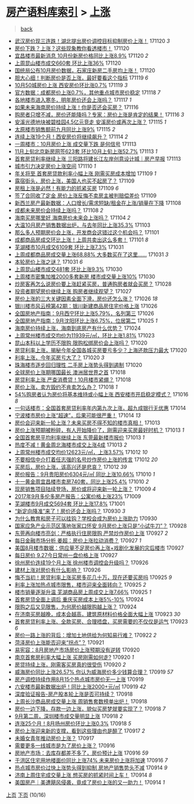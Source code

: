 [房产语料库索引](../../README.md)  > [上涨](上涨.md)
====
> [back](../README.md)

- [武汉房价现三连跌！湖北提出房价调控目标抑制房价上涨！](http://jkwz.applinzi.com/ittc/7038140335597814800.html#%E6%AD%A6%E6%B1%89%E6%88%BF%E4%BB%B7%E7%8E%B0%E4%B8%89%E8%BF%9E%E8%B7%8C%EF%BC%81%E6%B9%96%E5%8C%97%E6%8F%90%E5%87%BA%E6%88%BF%E4%BB%B7%E8%B0%83%E6%8E%A7%E7%9B%AE%E6%A0%87%E6%8A%91%E5%88%B6%E6%88%BF%E4%BB%B7%E4%B8%8A%E6%B6%A8%EF%BC%81) 171120 *3* 
- [房价下跌？上涨？这些现象教你看透楼市！](http://jkwz.applinzi.com/ittc/7038058129512727568.html#%E6%88%BF%E4%BB%B7%E4%B8%8B%E8%B7%8C%EF%BC%9F%E4%B8%8A%E6%B6%A8%EF%BC%9F%E8%BF%99%E4%BA%9B%E7%8E%B0%E8%B1%A1%E6%95%99%E4%BD%A0%E7%9C%8B%E9%80%8F%E6%A5%BC%E5%B8%82%EF%BC%81) 171120  
- [宜昌楼市最新消息 10月份新房价格同比上涨8.9%](http://jkwz.applinzi.com/ittc/7037977145404556305.html#%E5%AE%9C%E6%98%8C%E6%A5%BC%E5%B8%82%E6%9C%80%E6%96%B0%E6%B6%88%E6%81%AF+10%E6%9C%88%E4%BB%BD%E6%96%B0%E6%88%BF%E4%BB%B7%E6%A0%BC%E5%90%8C%E6%AF%94%E4%B8%8A%E6%B6%A88.9%25) 171120 *2* 
- [上周昆山楼市成交660套 环比上涨36%](http://jkwz.applinzi.com/ittc/7037972985036669969.html#%E4%B8%8A%E5%91%A8%E6%98%86%E5%B1%B1%E6%A5%BC%E5%B8%82%E6%88%90%E4%BA%A4660%E5%A5%97+%E7%8E%AF%E6%AF%94%E4%B8%8A%E6%B6%A836%25) 171120  
- [国统局公布10月房价数据，石家庄新房二手房均上涨！](http://jkwz.applinzi.com/ittc/7037971159264527376.html#%E5%9B%BD%E7%BB%9F%E5%B1%80%E5%85%AC%E5%B8%8310%E6%9C%88%E6%88%BF%E4%BB%B7%E6%95%B0%E6%8D%AE%EF%BC%8C%E7%9F%B3%E5%AE%B6%E5%BA%84%E6%96%B0%E6%88%BF%E4%BA%8C%E6%89%8B%E6%88%BF%E5%9D%87%E4%B8%8A%E6%B6%A8%EF%BC%81) 171120  
- [胆大心细！判断房价是否上涨，最好要看这个指标](http://jkwz.applinzi.com/ittc/7037642059341628432.html#%E8%83%86%E5%A4%A7%E5%BF%83%E7%BB%86%EF%BC%81%E5%88%A4%E6%96%AD%E6%88%BF%E4%BB%B7%E6%98%AF%E5%90%A6%E4%B8%8A%E6%B6%A8%EF%BC%8C%E6%9C%80%E5%A5%BD%E8%A6%81%E7%9C%8B%E8%BF%99%E4%B8%AA%E6%8C%87%E6%A0%87) 171119 *6* 
- [10月50城房价上涨 西安房价环比涨0.7%](http://jkwz.applinzi.com/ittc/7037480920561484817.html#10%E6%9C%8850%E5%9F%8E%E6%88%BF%E4%BB%B7%E4%B8%8A%E6%B6%A8+%E8%A5%BF%E5%AE%89%E6%88%BF%E4%BB%B7%E7%8E%AF%E6%AF%94%E6%B6%A80.7%25) 171119 *3* 
- [官方数据：成都房价上涨0.7%，其他重点城市房价稳定](http://jkwz.applinzi.com/ittc/7037406606315226128.html#%E5%AE%98%E6%96%B9%E6%95%B0%E6%8D%AE%EF%BC%9A%E6%88%90%E9%83%BD%E6%88%BF%E4%BB%B7%E4%B8%8A%E6%B6%A80.7%25%EF%BC%8C%E5%85%B6%E4%BB%96%E9%87%8D%E7%82%B9%E5%9F%8E%E5%B8%82%E6%88%BF%E4%BB%B7%E7%A8%B3%E5%AE%9A) 171118 *7* 
- [各地楼市进入寒冬，明年房价还会上涨吗？](http://jkwz.applinzi.com/ittc/7036690685195977744.html#%E5%90%84%E5%9C%B0%E6%A5%BC%E5%B8%82%E8%BF%9B%E5%85%A5%E5%AF%92%E5%86%AC%EF%BC%8C%E6%98%8E%E5%B9%B4%E6%88%BF%E4%BB%B7%E8%BF%98%E4%BC%9A%E4%B8%8A%E6%B6%A8%E5%90%97%EF%BC%9F) 171117 *1* 
- [如果未来海南房价持续上涨！你是否还会买房？](http://jkwz.applinzi.com/ittc/7036562044445262865.html#%E5%A6%82%E6%9E%9C%E6%9C%AA%E6%9D%A5%E6%B5%B7%E5%8D%97%E6%88%BF%E4%BB%B7%E6%8C%81%E7%BB%AD%E4%B8%8A%E6%B6%A8%EF%BC%81%E4%BD%A0%E6%98%AF%E5%90%A6%E8%BF%98%E4%BC%9A%E4%B9%B0%E6%88%BF%EF%BC%9F) 171116  
- [购房者只增不减，房价还能降吗？专家：房价上涨是肯定的结果！](http://jkwz.applinzi.com/ittc/7036507805966664720.html#%E8%B4%AD%E6%88%BF%E8%80%85%E5%8F%AA%E5%A2%9E%E4%B8%8D%E5%87%8F%EF%BC%8C%E6%88%BF%E4%BB%B7%E8%BF%98%E8%83%BD%E9%99%8D%E5%90%97%EF%BC%9F%E4%B8%93%E5%AE%B6%EF%BC%9A%E6%88%BF%E4%BB%B7%E4%B8%8A%E6%B6%A8%E6%98%AF%E8%82%AF%E5%AE%9A%E7%9A%84%E7%BB%93%E6%9E%9C%EF%BC%81) 171116 *3* 
- [安溪光德地块被碧桂园4.5亿元竞走 安溪房价或再次上涨？](http://jkwz.applinzi.com/ittc/7036303754951918609.html#%E5%AE%89%E6%BA%AA%E5%85%89%E5%BE%B7%E5%9C%B0%E5%9D%97%E8%A2%AB%E7%A2%A7%E6%A1%82%E5%9B%AD4.5%E4%BA%BF%E5%85%83%E7%AB%9E%E8%B5%B0+%E5%AE%89%E6%BA%AA%E6%88%BF%E4%BB%B7%E6%88%96%E5%86%8D%E6%AC%A1%E4%B8%8A%E6%B6%A8%EF%BC%9F) 171115 *1* 
- [太原楼市销售额前九月同比上涨9%](http://jkwz.applinzi.com/ittc/7036072729525093393.html#%E5%A4%AA%E5%8E%9F%E6%A5%BC%E5%B8%82%E9%94%80%E5%94%AE%E9%A2%9D%E5%89%8D%E4%B9%9D%E6%9C%88%E5%90%8C%E6%AF%94%E4%B8%8A%E6%B6%A89%25) 171115 *2* 
- [连续上涨19个月！西安房价将继续飙升？](http://jkwz.applinzi.com/ittc/7035726677433386001.html#%E8%BF%9E%E7%BB%AD%E4%B8%8A%E6%B6%A819%E4%B8%AA%E6%9C%88%EF%BC%81%E8%A5%BF%E5%AE%89%E6%88%BF%E4%BB%B7%E5%B0%86%E7%BB%A7%E7%BB%AD%E9%A3%99%E5%8D%87%EF%BC%9F) 171114 *2* 
- [一周楼市：10月房价上涨 成交量下跌 是何信号](http://jkwz.applinzi.com/ittc/7035472168920548368.html#%E4%B8%80%E5%91%A8%E6%A5%BC%E5%B8%82%EF%BC%9A10%E6%9C%88%E6%88%BF%E4%BB%B7%E4%B8%8A%E6%B6%A8+%E6%88%90%E4%BA%A4%E9%87%8F%E4%B8%8B%E8%B7%8C+%E6%98%AF%E4%BD%95%E4%BF%A1%E5%8F%B7) 171113  
- [11月上旬北京新房网签623套 环比10月上旬上涨52.7%](http://jkwz.applinzi.com/ittc/7035446898322850833.html#11%E6%9C%88%E4%B8%8A%E6%97%AC%E5%8C%97%E4%BA%AC%E6%96%B0%E6%88%BF%E7%BD%91%E7%AD%BE623%E5%A5%97+%E7%8E%AF%E6%AF%9410%E6%9C%88%E4%B8%8A%E6%97%AC%E4%B8%8A%E6%B6%A852.7%25) 171113 *1* 
- [首套房贷利率继续上涨 三阳路将建长江左岸创意设计城｜房产早报](http://jkwz.applinzi.com/ittc/7035343959394616337.html#%E9%A6%96%E5%A5%97%E6%88%BF%E8%B4%B7%E5%88%A9%E7%8E%87%E7%BB%A7%E7%BB%AD%E4%B8%8A%E6%B6%A8+%E4%B8%89%E9%98%B3%E8%B7%AF%E5%B0%86%E5%BB%BA%E9%95%BF%E6%B1%9F%E5%B7%A6%E5%B2%B8%E5%88%9B%E6%84%8F%E8%AE%BE%E8%AE%A1%E5%9F%8E%EF%BD%9C%E6%88%BF%E4%BA%A7%E6%97%A9%E6%8A%A5) 171113  
- [城市引力决定房价上涨空间](http://jkwz.applinzi.com/ittc/7034096695749641232.html#%E5%9F%8E%E5%B8%82%E5%BC%95%E5%8A%9B%E5%86%B3%E5%AE%9A%E6%88%BF%E4%BB%B7%E4%B8%8A%E6%B6%A8%E7%A9%BA%E9%97%B4) 171110 *1* 
- [年关将至 首套房贷款利率小幅上涨 刚需买房成本增加](http://jkwz.applinzi.com/ittc/7033889245532521489.html#%E5%B9%B4%E5%85%B3%E5%B0%86%E8%87%B3+%E9%A6%96%E5%A5%97%E6%88%BF%E8%B4%B7%E6%AC%BE%E5%88%A9%E7%8E%87%E5%B0%8F%E5%B9%85%E4%B8%8A%E6%B6%A8+%E5%88%9A%E9%9C%80%E4%B9%B0%E6%88%BF%E6%88%90%E6%9C%AC%E5%A2%9E%E5%8A%A0) 171109 *1* 
- [露宿街头，房价上涨，美国人也买不起房了？](http://jkwz.applinzi.com/ittc/7033889962905306129.html#%E9%9C%B2%E5%AE%BF%E8%A1%97%E5%A4%B4%EF%BC%8C%E6%88%BF%E4%BB%B7%E4%B8%8A%E6%B6%A8%EF%BC%8C%E7%BE%8E%E5%9B%BD%E4%BA%BA%E4%B9%9F%E4%B9%B0%E4%B8%8D%E8%B5%B7%E6%88%BF%E4%BA%86%EF%BC%9F) 171109  
- [房租上涨是必然！有能力的抓紧买房](http://jkwz.applinzi.com/ittc/7033858045392716817.html#%E6%88%BF%E7%A7%9F%E4%B8%8A%E6%B6%A8%E6%98%AF%E5%BF%85%E7%84%B6%EF%BC%81%E6%9C%89%E8%83%BD%E5%8A%9B%E7%9A%84%E6%8A%93%E7%B4%A7%E4%B9%B0%E6%88%BF) 171109 *6* 
- [签了合同收了定金 房价上涨反悔不卖房主被判赔偿差价](http://jkwz.applinzi.com/ittc/7033821919101584401.html#%E7%AD%BE%E4%BA%86%E5%90%88%E5%90%8C%E6%94%B6%E4%BA%86%E5%AE%9A%E9%87%91+%E6%88%BF%E4%BB%B7%E4%B8%8A%E6%B6%A8%E5%8F%8D%E6%82%94%E4%B8%8D%E5%8D%96%E6%88%BF%E4%B8%BB%E8%A2%AB%E5%88%A4%E8%B5%94%E5%81%BF%E5%B7%AE%E4%BB%B7) 171109  
- [新西兰房产最新数据：人口增长/需求短缺/租金在上涨/销量在下降](http://jkwz.applinzi.com/ittc/7033506424863327248.html#%E6%96%B0%E8%A5%BF%E5%85%B0%E6%88%BF%E4%BA%A7%E6%9C%80%E6%96%B0%E6%95%B0%E6%8D%AE%EF%BC%9A%E4%BA%BA%E5%8F%A3%E5%A2%9E%E9%95%BF%2F%E9%9C%80%E6%B1%82%E7%9F%AD%E7%BC%BA%2F%E7%A7%9F%E9%87%91%E5%9C%A8%E4%B8%8A%E6%B6%A8%2F%E9%94%80%E9%87%8F%E5%9C%A8%E4%B8%8B%E9%99%8D) 171108  
- [成都未来房价会持续上涨吗？](http://jkwz.applinzi.com/ittc/7033364153123734544.html#%E6%88%90%E9%83%BD%E6%9C%AA%E6%9D%A5%E6%88%BF%E4%BB%B7%E4%BC%9A%E6%8C%81%E7%BB%AD%E4%B8%8A%E6%B6%A8%E5%90%97%EF%BC%9F) 171108 *2* 
- [海南买房哪里好 海南房价未来会上涨吗？](http://jkwz.applinzi.com/ittc/7032143845444289553.html#%E6%B5%B7%E5%8D%97%E4%B9%B0%E6%88%BF%E5%93%AA%E9%87%8C%E5%A5%BD+%E6%B5%B7%E5%8D%97%E6%88%BF%E4%BB%B7%E6%9C%AA%E6%9D%A5%E4%BC%9A%E4%B8%8A%E6%B6%A8%E5%90%97%EF%BC%9F) 171104 *2* 
- [大温10月房产销售数据出炉，与去年同比上涨35.3%](http://jkwz.applinzi.com/ittc/7031628160205063185.html#%E5%A4%A7%E6%B8%A910%E6%9C%88%E6%88%BF%E4%BA%A7%E9%94%80%E5%94%AE%E6%95%B0%E6%8D%AE%E5%87%BA%E7%82%89%EF%BC%8C%E4%B8%8E%E5%8E%BB%E5%B9%B4%E5%90%8C%E6%AF%94%E4%B8%8A%E6%B6%A835.3%25) 171103  
- [那么多人预期房价会上涨，开发商会这错过这个机会吗？](http://jkwz.applinzi.com/ittc/7031022937254134800.html#%E9%82%A3%E4%B9%88%E5%A4%9A%E4%BA%BA%E9%A2%84%E6%9C%9F%E6%88%BF%E4%BB%B7%E4%BC%9A%E4%B8%8A%E6%B6%A8%EF%BC%8C%E5%BC%80%E5%8F%91%E5%95%86%E4%BC%9A%E8%BF%99%E9%94%99%E8%BF%87%E8%BF%99%E4%B8%AA%E6%9C%BA%E4%BC%9A%E5%90%97%EF%BC%9F) 171101  
- [成都商品房成交环比上涨！上周共卖出这么多套！](http://jkwz.applinzi.com/ittc/7030955246489175056.html#%E6%88%90%E9%83%BD%E5%95%86%E5%93%81%E6%88%BF%E6%88%90%E4%BA%A4%E7%8E%AF%E6%AF%94%E4%B8%8A%E6%B6%A8%EF%BC%81%E4%B8%8A%E5%91%A8%E5%85%B1%E5%8D%96%E5%87%BA%E8%BF%99%E4%B9%88%E5%A4%9A%E5%A5%97%EF%BC%81) 171101 *8* 
- [芜湖楼市10月成交6109套 环比上涨7.3%](http://jkwz.applinzi.com/ittc/7030674629528650768.html#%E8%8A%9C%E6%B9%96%E6%A5%BC%E5%B8%8210%E6%9C%88%E6%88%90%E4%BA%A46109%E5%A5%97+%E7%8E%AF%E6%AF%94%E4%B8%8A%E6%B6%A87.3%25) 171031  
- [上周成都商品房成交量上涨68.88% 大多数买在了这里……](http://jkwz.applinzi.com/ittc/7030631860823131152.html#%E4%B8%8A%E5%91%A8%E6%88%90%E9%83%BD%E5%95%86%E5%93%81%E6%88%BF%E6%88%90%E4%BA%A4%E9%87%8F%E4%B8%8A%E6%B6%A868.88%25+%E5%A4%A7%E5%A4%9A%E6%95%B0%E4%B9%B0%E5%9C%A8%E4%BA%86%E8%BF%99%E9%87%8C%E2%80%A6%E2%80%A6) 171031 *3* 
- [本轮房价上涨之谜？](http://jkwz.applinzi.com/ittc/7030548731060028432.html#%E6%9C%AC%E8%BD%AE%E6%88%BF%E4%BB%B7%E4%B8%8A%E6%B6%A8%E4%B9%8B%E8%B0%9C%EF%BC%9F) 171031 *6* 
- [上周昆山楼市成交481套 环比上涨9.3%](http://jkwz.applinzi.com/ittc/7030240235496145937.html#%E4%B8%8A%E5%91%A8%E6%98%86%E5%B1%B1%E6%A5%BC%E5%B8%82%E6%88%90%E4%BA%A4481%E5%A5%97+%E7%8E%AF%E6%AF%94%E4%B8%8A%E6%B6%A89.3%25) 171030  
- [上周楼市密集加推2000多套新房 楼市成交量上涨10%](http://jkwz.applinzi.com/ittc/7030210673622123536.html#%E4%B8%8A%E5%91%A8%E6%A5%BC%E5%B8%82%E5%AF%86%E9%9B%86%E5%8A%A0%E6%8E%A82000%E5%A4%9A%E5%A5%97%E6%96%B0%E6%88%BF+%E6%A5%BC%E5%B8%82%E6%88%90%E4%BA%A4%E9%87%8F%E4%B8%8A%E6%B6%A810%25) 171030  
- [炒房客再怎么说房价要上涨赶紧买房，普通购房者就会买房？](http://jkwz.applinzi.com/ittc/7029458470816973840.html#%E7%82%92%E6%88%BF%E5%AE%A2%E5%86%8D%E6%80%8E%E4%B9%88%E8%AF%B4%E6%88%BF%E4%BB%B7%E8%A6%81%E4%B8%8A%E6%B6%A8%E8%B5%B6%E7%B4%A7%E4%B9%B0%E6%88%BF%EF%BC%8C%E6%99%AE%E9%80%9A%E8%B4%AD%E6%88%BF%E8%80%85%E5%B0%B1%E4%BC%9A%E4%B9%B0%E6%88%BF%EF%BC%9F) 171028  
- [投资者期望房价继续上涨 购房者继续观望？](http://jkwz.applinzi.com/ittc/7029048962533819408.html#%E6%8A%95%E8%B5%84%E8%80%85%E6%9C%9F%E6%9C%9B%E6%88%BF%E4%BB%B7%E7%BB%A7%E7%BB%AD%E4%B8%8A%E6%B6%A8+%E8%B4%AD%E6%88%BF%E8%80%85%E7%BB%A7%E7%BB%AD%E8%A7%82%E6%9C%9B%EF%BC%9F) 171027  
- [房价上涨的三大关键因素全面下滑，房价还怎么涨？](http://jkwz.applinzi.com/ittc/7028851385603458065.html#%E6%88%BF%E4%BB%B7%E4%B8%8A%E6%B6%A8%E7%9A%84%E4%B8%89%E5%A4%A7%E5%85%B3%E9%94%AE%E5%9B%A0%E7%B4%A0%E5%85%A8%E9%9D%A2%E4%B8%8B%E6%BB%91%EF%BC%8C%E6%88%BF%E4%BB%B7%E8%BF%98%E6%80%8E%E4%B9%88%E6%B6%A8%EF%BC%9F) 171026 *18* 
- [银川楼市风云榜第42期：银川新建商品房住宅价格上涨](http://jkwz.applinzi.com/ittc/7028784482847556624.html#%E9%93%B6%E5%B7%9D%E6%A5%BC%E5%B8%82%E9%A3%8E%E4%BA%91%E6%A6%9C%E7%AC%AC42%E6%9C%9F%EF%BC%9A%E9%93%B6%E5%B7%9D%E6%96%B0%E5%BB%BA%E5%95%86%E5%93%81%E6%88%BF%E4%BD%8F%E5%AE%85%E4%BB%B7%E6%A0%BC%E4%B8%8A%E6%B6%A8) 171026  
- [全国房地产指南：9月西宁环比上涨5.79%，名列第三](http://jkwz.applinzi.com/ittc/7028754086885852176.html#%E5%85%A8%E5%9B%BD%E6%88%BF%E5%9C%B0%E4%BA%A7%E6%8C%87%E5%8D%97%EF%BC%9A9%E6%9C%88%E8%A5%BF%E5%AE%81%E7%8E%AF%E6%AF%94%E4%B8%8A%E6%B6%A85.79%25%EF%BC%8C%E5%90%8D%E5%88%97%E7%AC%AC%E4%B8%89) 171026  
- [全国房地产指南：9月沈阳环比上涨6.75%，位居第二](http://jkwz.applinzi.com/ittc/7028402342809043984.html#%E5%85%A8%E5%9B%BD%E6%88%BF%E5%9C%B0%E4%BA%A7%E6%8C%87%E5%8D%97%EF%BC%9A9%E6%9C%88%E6%B2%88%E9%98%B3%E7%8E%AF%E6%AF%94%E4%B8%8A%E6%B6%A86.75%25%EF%BC%8C%E4%BD%8D%E5%B1%85%E7%AC%AC%E4%BA%8C) 171025 *1* 
- [海南房价持续上涨，海南到底房产有什么优势？](http://jkwz.applinzi.com/ittc/7028046020305486864.html#%E6%B5%B7%E5%8D%97%E6%88%BF%E4%BB%B7%E6%8C%81%E7%BB%AD%E4%B8%8A%E6%B6%A8%EF%BC%8C%E6%B5%B7%E5%8D%97%E5%88%B0%E5%BA%95%E6%88%BF%E4%BA%A7%E6%9C%89%E4%BB%80%E4%B9%88%E4%BC%98%E5%8A%BF%EF%BC%9F) 171024  
- [上周常州楼市成交均价为11939元/㎡，环比上涨1.81%](http://jkwz.applinzi.com/ittc/7027685153097384976.html#%E4%B8%8A%E5%91%A8%E5%B8%B8%E5%B7%9E%E6%A5%BC%E5%B8%82%E6%88%90%E4%BA%A4%E5%9D%87%E4%BB%B7%E4%B8%BA11939%E5%85%83%2F%E3%8E%A1%EF%BC%8C%E7%8E%AF%E6%AF%94%E4%B8%8A%E6%B6%A81.81%25) 171023  
- [昆山本科以上学历不限购 限购松绑房价会上涨吗？](http://jkwz.applinzi.com/ittc/7026516456580318225.html#%E6%98%86%E5%B1%B1%E6%9C%AC%E7%A7%91%E4%BB%A5%E4%B8%8A%E5%AD%A6%E5%8E%86%E4%B8%8D%E9%99%90%E8%B4%AD+%E9%99%90%E8%B4%AD%E6%9D%BE%E7%BB%91%E6%88%BF%E4%BB%B7%E4%BC%9A%E4%B8%8A%E6%B6%A8%E5%90%97%EF%BC%9F) 171020  
- [房贷利率上涨，揭秘今年全国各城买房要亏多少？上海还款压力最大](http://jkwz.applinzi.com/ittc/7026486465058571280.html#%E6%88%BF%E8%B4%B7%E5%88%A9%E7%8E%87%E4%B8%8A%E6%B6%A8%EF%BC%8C%E6%8F%AD%E7%A7%98%E4%BB%8A%E5%B9%B4%E5%85%A8%E5%9B%BD%E5%90%84%E5%9F%8E%E4%B9%B0%E6%88%BF%E8%A6%81%E4%BA%8F%E5%A4%9A%E5%B0%91%EF%BC%9F%E4%B8%8A%E6%B5%B7%E8%BF%98%E6%AC%BE%E5%8E%8B%E5%8A%9B%E6%9C%80%E5%A4%A7) 171020  
- [利率上涨，今年买房亏大了？](http://jkwz.applinzi.com/ittc/7026486465041794065.html#%E5%88%A9%E7%8E%87%E4%B8%8A%E6%B6%A8%EF%BC%8C%E4%BB%8A%E5%B9%B4%E4%B9%B0%E6%88%BF%E4%BA%8F%E5%A4%A7%E4%BA%86%EF%BC%9F) 171020 *3* 
- [珠海楼市逐步回归理性 二手房上涨势头得到遏制](http://jkwz.applinzi.com/ittc/7026429894425314321.html#%E7%8F%A0%E6%B5%B7%E6%A5%BC%E5%B8%82%E9%80%90%E6%AD%A5%E5%9B%9E%E5%BD%92%E7%90%86%E6%80%A7+%E4%BA%8C%E6%89%8B%E6%88%BF%E4%B8%8A%E6%B6%A8%E5%8A%BF%E5%A4%B4%E5%BE%97%E5%88%B0%E9%81%8F%E5%88%B6) 171020  
- [全球房价上涨期哪国最长 澳洲居世界之首](http://jkwz.applinzi.com/ittc/7025785645761561617.html#%E5%85%A8%E7%90%83%E6%88%BF%E4%BB%B7%E4%B8%8A%E6%B6%A8%E6%9C%9F%E5%93%AA%E5%9B%BD%E6%9C%80%E9%95%BF+%E6%BE%B3%E6%B4%B2%E5%B1%85%E4%B8%96%E7%95%8C%E4%B9%8B%E9%A6%96) 171018  
- [房贷利率上涨 严查消费贷！10月楼市紧绷？](http://jkwz.applinzi.com/ittc/7025767428016047121.html#%E6%88%BF%E8%B4%B7%E5%88%A9%E7%8E%87%E4%B8%8A%E6%B6%A8+%E4%B8%A5%E6%9F%A5%E6%B6%88%E8%B4%B9%E8%B4%B7%EF%BC%8110%E6%9C%88%E6%A5%BC%E5%B8%82%E7%B4%A7%E7%BB%B7%EF%BC%9F) 171018  
- [房价上涨，卖方毁约不肯卖怎么办？](http://jkwz.applinzi.com/ittc/7025701454155891729.html#%E6%88%BF%E4%BB%B7%E4%B8%8A%E6%B6%A8%EF%BC%8C%E5%8D%96%E6%96%B9%E6%AF%81%E7%BA%A6%E4%B8%8D%E8%82%AF%E5%8D%96%E6%80%8E%E4%B9%88%E5%8A%9E%EF%BC%9F) 171018 *1* 
- [54%购房者认为房价将基本维持或小幅上涨 西安楼市开启稳定模式？](http://jkwz.applinzi.com/ittc/7024954268732359697.html#54%25%E8%B4%AD%E6%88%BF%E8%80%85%E8%AE%A4%E4%B8%BA%E6%88%BF%E4%BB%B7%E5%B0%86%E5%9F%BA%E6%9C%AC%E7%BB%B4%E6%8C%81%E6%88%96%E5%B0%8F%E5%B9%85%E4%B8%8A%E6%B6%A8+%E8%A5%BF%E5%AE%89%E6%A5%BC%E5%B8%82%E5%BC%80%E5%90%AF%E7%A8%B3%E5%AE%9A%E6%A8%A1%E5%BC%8F%EF%BC%9F) 171016 *8* 
- [一句话楼市：全国首套房贷利率年内第九次上涨，超九成银行无优惠](http://jkwz.applinzi.com/ittc/7024394333275554832.html#%E4%B8%80%E5%8F%A5%E8%AF%9D%E6%A5%BC%E5%B8%82%EF%BC%9A%E5%85%A8%E5%9B%BD%E9%A6%96%E5%A5%97%E6%88%BF%E8%B4%B7%E5%88%A9%E7%8E%87%E5%B9%B4%E5%86%85%E7%AC%AC%E4%B9%9D%E6%AC%A1%E4%B8%8A%E6%B6%A8%EF%BC%8C%E8%B6%85%E4%B9%9D%E6%88%90%E9%93%B6%E8%A1%8C%E6%97%A0%E4%BC%98%E6%83%A0) 171014  
- [宁波楼市房价上涨“超速”，后果可能很严重！](http://jkwz.applinzi.com/ittc/7024258185714730000.html#%E5%AE%81%E6%B3%A2%E6%A5%BC%E5%B8%82%E6%88%BF%E4%BB%B7%E4%B8%8A%E6%B6%A8%E2%80%9C%E8%B6%85%E9%80%9F%E2%80%9D%EF%BC%8C%E5%90%8E%E6%9E%9C%E5%8F%AF%E8%83%BD%E5%BE%88%E4%B8%A5%E9%87%8D%EF%BC%81) 171014 *13* 
- [房价会迎来新一轮上涨？未来买房不得不知的楼市真相！](http://jkwz.applinzi.com/ittc/7023984898698904592.html#%E6%88%BF%E4%BB%B7%E4%BC%9A%E8%BF%8E%E6%9D%A5%E6%96%B0%E4%B8%80%E8%BD%AE%E4%B8%8A%E6%B6%A8%EF%BC%9F%E6%9C%AA%E6%9D%A5%E4%B9%B0%E6%88%BF%E4%B8%8D%E5%BE%97%E4%B8%8D%E7%9F%A5%E7%9A%84%E6%A5%BC%E5%B8%82%E7%9C%9F%E7%9B%B8%EF%BC%81) 171013  
- [房价上涨预期被粉碎，有人开始降价了，刚需迎来买房最好时机？](http://jkwz.applinzi.com/ittc/7023920048471802896.html#%E6%88%BF%E4%BB%B7%E4%B8%8A%E6%B6%A8%E9%A2%84%E6%9C%9F%E8%A2%AB%E7%B2%89%E7%A2%8E%EF%BC%8C%E6%9C%89%E4%BA%BA%E5%BC%80%E5%A7%8B%E9%99%8D%E4%BB%B7%E4%BA%86%EF%BC%8C%E5%88%9A%E9%9C%80%E8%BF%8E%E6%9D%A5%E4%B9%B0%E6%88%BF%E6%9C%80%E5%A5%BD%E6%97%B6%E6%9C%BA%EF%BC%9F) 171013 *1* 
- [全国首套房平均利率继续上涨 东莞最新楼市报价](http://jkwz.applinzi.com/ittc/7023878516049970192.html#%E5%85%A8%E5%9B%BD%E9%A6%96%E5%A5%97%E6%88%BF%E5%B9%B3%E5%9D%87%E5%88%A9%E7%8E%87%E7%BB%A7%E7%BB%AD%E4%B8%8A%E6%B6%A8+%E4%B8%9C%E8%8E%9E%E6%9C%80%E6%96%B0%E6%A5%BC%E5%B8%82%E6%8A%A5%E4%BB%B7) 171013 *1* 
- [热度不减！黄金周北海楼市成交上涨4成](http://jkwz.applinzi.com/ittc/7023850884025549841.html#%E7%83%AD%E5%BA%A6%E4%B8%8D%E5%87%8F%EF%BC%81%E9%BB%84%E9%87%91%E5%91%A8%E5%8C%97%E6%B5%B7%E6%A5%BC%E5%B8%82%E6%88%90%E4%BA%A4%E4%B8%8A%E6%B6%A84%E6%88%90) 171013 *2* 
- [上周常州楼市成交均价12623元/㎡，上涨3.57%](http://jkwz.applinzi.com/ittc/7023599641885672465.html#%E4%B8%8A%E5%91%A8%E5%B8%B8%E5%B7%9E%E6%A5%BC%E5%B8%82%E6%88%90%E4%BA%A4%E5%9D%87%E4%BB%B712623%E5%85%83%2F%E3%8E%A1%EF%BC%8C%E4%B8%8A%E6%B6%A83.57%25) 171012 *10* 
- [不要相信中介打着任志强的名号炒作房价上涨的传言](http://jkwz.applinzi.com/ittc/7023582667092788241.html#%E4%B8%8D%E8%A6%81%E7%9B%B8%E4%BF%A1%E4%B8%AD%E4%BB%8B%E6%89%93%E7%9D%80%E4%BB%BB%E5%BF%97%E5%BC%BA%E7%9A%84%E5%90%8D%E5%8F%B7%E7%82%92%E4%BD%9C%E6%88%BF%E4%BB%B7%E4%B8%8A%E6%B6%A8%E7%9A%84%E4%BC%A0%E8%A8%80) 171012 *20* 
- [买房后，房价上涨，该高兴还是悲哀？](http://jkwz.applinzi.com/ittc/7023471555718415376.html#%E4%B9%B0%E6%88%BF%E5%90%8E%EF%BC%8C%E6%88%BF%E4%BB%B7%E4%B8%8A%E6%B6%A8%EF%BC%8C%E8%AF%A5%E9%AB%98%E5%85%B4%E8%BF%98%E6%98%AF%E6%82%B2%E5%93%80%EF%BC%9F) 171012 *39* 
- [房价报告：9月贵阳房价6304元/㎡ 同比上涨10.66%](http://jkwz.applinzi.com/ittc/7022856408285053968.html#%E6%88%BF%E4%BB%B7%E6%8A%A5%E5%91%8A%EF%BC%9A9%E6%9C%88%E8%B4%B5%E9%98%B3%E6%88%BF%E4%BB%B76304%E5%85%83%2F%E3%8E%A1+%E5%90%8C%E6%AF%94%E4%B8%8A%E6%B6%A810.66%25) 171010 *1* 
- [十一黄金周宜昌楼市卖房740套，同比上涨25.4%](http://jkwz.applinzi.com/ittc/7022744597883782161.html#%E5%8D%81%E4%B8%80%E9%BB%84%E9%87%91%E5%91%A8%E5%AE%9C%E6%98%8C%E6%A5%BC%E5%B8%82%E5%8D%96%E6%88%BF740%E5%A5%97%EF%BC%8C%E5%90%8C%E6%AF%94%E4%B8%8A%E6%B6%A825.4%25) 171010 *2* 
- [现房销售项目陆续登场，房价或将迎来新一轮上涨？](http://jkwz.applinzi.com/ittc/7022519501881607184.html#%E7%8E%B0%E6%88%BF%E9%94%80%E5%94%AE%E9%A1%B9%E7%9B%AE%E9%99%86%E7%BB%AD%E7%99%BB%E5%9C%BA%EF%BC%8C%E6%88%BF%E4%BB%B7%E6%88%96%E5%B0%86%E8%BF%8E%E6%9D%A5%E6%96%B0%E4%B8%80%E8%BD%AE%E4%B8%8A%E6%B6%A8%EF%BC%9F) 171009 *4* 
- [2017年9月多伦多房产报告：公寓价格上涨23%](http://jkwz.applinzi.com/ittc/7021411529507996689.html#2017%E5%B9%B49%E6%9C%88%E5%A4%9A%E4%BC%A6%E5%A4%9A%E6%88%BF%E4%BA%A7%E6%8A%A5%E5%91%8A%EF%BC%9A%E5%85%AC%E5%AF%93%E4%BB%B7%E6%A0%BC%E4%B8%8A%E6%B6%A823%25) 171009  
- [芜湖楼市9月成交5694套 环比上涨17.8%](http://jkwz.applinzi.com/ittc/7019361172250428433.html#%E8%8A%9C%E6%B9%96%E6%A5%BC%E5%B8%829%E6%9C%88%E6%88%90%E4%BA%A45694%E5%A5%97+%E7%8E%AF%E6%AF%94%E4%B8%8A%E6%B6%A817.8%25) 171001  
- [“新定向降准”来了！房价还会上涨吗？](http://jkwz.applinzi.com/ittc/7019195336990655504.html#%E2%80%9C%E6%96%B0%E5%AE%9A%E5%90%91%E9%99%8D%E5%87%86%E2%80%9D%E6%9D%A5%E4%BA%86%EF%BC%81%E6%88%BF%E4%BB%B7%E8%BF%98%E4%BC%9A%E4%B8%8A%E6%B6%A8%E5%90%97%EF%BC%9F) 170930 *3* 
- [为什么教育和房子可以挂钩？学校会成为房价上涨助力](http://jkwz.applinzi.com/ittc/7019060053573895184.html#%E4%B8%BA%E4%BB%80%E4%B9%88%E6%95%99%E8%82%B2%E5%92%8C%E6%88%BF%E5%AD%90%E5%8F%AF%E4%BB%A5%E6%8C%82%E9%92%A9%EF%BC%9F%E5%AD%A6%E6%A0%A1%E4%BC%9A%E6%88%90%E4%B8%BA%E6%88%BF%E4%BB%B7%E4%B8%8A%E6%B6%A8%E5%8A%A9%E5%8A%9B) 170930  
- [国家应急产业示范区落地张家口怀安 9月房价上涨只是“小试牛刀”？](http://jkwz.applinzi.com/ittc/7018298045295510544.html#%E5%9B%BD%E5%AE%B6%E5%BA%94%E6%80%A5%E4%BA%A7%E4%B8%9A%E7%A4%BA%E8%8C%83%E5%8C%BA%E8%90%BD%E5%9C%B0%E5%BC%A0%E5%AE%B6%E5%8F%A3%E6%80%80%E5%AE%89+9%E6%9C%88%E6%88%BF%E4%BB%B7%E4%B8%8A%E6%B6%A8%E5%8F%AA%E6%98%AF%E2%80%9C%E5%B0%8F%E8%AF%95%E7%89%9B%E5%88%80%E2%80%9D%EF%BC%9F) 170928  
- [东莞再向楼市亮剑：严格执行住房限购 严禁炒作房价上涨](http://jkwz.applinzi.com/ittc/7018028956203353104.html#%E4%B8%9C%E8%8E%9E%E5%86%8D%E5%90%91%E6%A5%BC%E5%B8%82%E4%BA%AE%E5%89%91%EF%BC%9A%E4%B8%A5%E6%A0%BC%E6%89%A7%E8%A1%8C%E4%BD%8F%E6%88%BF%E9%99%90%E8%B4%AD+%E4%B8%A5%E7%A6%81%E7%82%92%E4%BD%9C%E6%88%BF%E4%BB%B7%E4%B8%8A%E6%B6%A8) 170927 *2* 
- [每日金融市场分析 姜超：房价上涨拉动消费？](http://jkwz.applinzi.com/ittc/7018022444500255760.html#%E6%AF%8F%E6%97%A5%E9%87%91%E8%9E%8D%E5%B8%82%E5%9C%BA%E5%88%86%E6%9E%90+%E5%A7%9C%E8%B6%85%EF%BC%9A%E6%88%BF%E4%BB%B7%E4%B8%8A%E6%B6%A8%E6%8B%89%E5%8A%A8%E6%B6%88%E8%B4%B9%EF%BC%9F) 170927 *1* 
- [美国8月楼市数据：供应量不足房价再上涨+戏剧化发展的灾后楼市](http://jkwz.applinzi.com/ittc/7017323143390299152.html#%E7%BE%8E%E5%9B%BD8%E6%9C%88%E6%A5%BC%E5%B8%82%E6%95%B0%E6%8D%AE%EF%BC%9A%E4%BE%9B%E5%BA%94%E9%87%8F%E4%B8%8D%E8%B6%B3%E6%88%BF%E4%BB%B7%E5%86%8D%E4%B8%8A%E6%B6%A8%2B%E6%88%8F%E5%89%A7%E5%8C%96%E5%8F%91%E5%B1%95%E7%9A%84%E7%81%BE%E5%90%8E%E6%A5%BC%E5%B8%82) 170927  
- [每日房价 9.27今日常州一盘价格上涨](http://jkwz.applinzi.com/ittc/7017776016888693776.html#%E6%AF%8F%E6%97%A5%E6%88%BF%E4%BB%B7+9.27%E4%BB%8A%E6%97%A5%E5%B8%B8%E5%B7%9E%E4%B8%80%E7%9B%98%E4%BB%B7%E6%A0%BC%E4%B8%8A%E6%B6%A8) 170927  
- [徐州房价连续19个月上涨 徐州楼市调控会升级吗？](http://jkwz.applinzi.com/ittc/7017654079915033617.html#%E5%BE%90%E5%B7%9E%E6%88%BF%E4%BB%B7%E8%BF%9E%E7%BB%AD19%E4%B8%AA%E6%9C%88%E4%B8%8A%E6%B6%A8+%E5%BE%90%E5%B7%9E%E6%A5%BC%E5%B8%82%E8%B0%83%E6%8E%A7%E4%BC%9A%E5%8D%87%E7%BA%A7%E5%90%97%EF%BC%9F) 170926  
- [建材上涨对房价有什么影响？](http://jkwz.applinzi.com/ittc/7017307925243233297.html#%E5%BB%BA%E6%9D%90%E4%B8%8A%E6%B6%A8%E5%AF%B9%E6%88%BF%E4%BB%B7%E6%9C%89%E4%BB%80%E4%B9%88%E5%BD%B1%E5%93%8D%EF%BC%9F) 170926  
- [悔不当初！房贷利率上涨买房多花几十万，现在还要买房吗](http://jkwz.applinzi.com/ittc/7017265768398586896.html#%E6%82%94%E4%B8%8D%E5%BD%93%E5%88%9D%EF%BC%81%E6%88%BF%E8%B4%B7%E5%88%A9%E7%8E%87%E4%B8%8A%E6%B6%A8%E4%B9%B0%E6%88%BF%E5%A4%9A%E8%8A%B1%E5%87%A0%E5%8D%81%E4%B8%87%EF%BC%8C%E7%8E%B0%E5%9C%A8%E8%BF%98%E8%A6%81%E4%B9%B0%E6%88%BF%E5%90%97) 170925 *9* 
- [利率上涨加热点城市限售，楼市迎来全面转向？](http://jkwz.applinzi.com/ittc/7017207297703674897.html#%E5%88%A9%E7%8E%87%E4%B8%8A%E6%B6%A8%E5%8A%A0%E7%83%AD%E7%82%B9%E5%9F%8E%E5%B8%82%E9%99%90%E5%94%AE%EF%BC%8C%E6%A5%BC%E5%B8%82%E8%BF%8E%E6%9D%A5%E5%85%A8%E9%9D%A2%E8%BD%AC%E5%90%91%EF%BC%9F) 170925 *2* 
- [楼市销量逐渐升温 芜湖商品房上周成交上涨7.66%](http://jkwz.applinzi.com/ittc/7017158383575237649.html#%E6%A5%BC%E5%B8%82%E9%94%80%E9%87%8F%E9%80%90%E6%B8%90%E5%8D%87%E6%B8%A9+%E8%8A%9C%E6%B9%96%E5%95%86%E5%93%81%E6%88%BF%E4%B8%8A%E5%91%A8%E6%88%90%E4%BA%A4%E4%B8%8A%E6%B6%A87.66%25) 170925 *1* 
- [首套房贷全面上调后 重庆买房成本上涨5%-10%](http://jkwz.applinzi.com/ittc/7016865147891745808.html#%E9%A6%96%E5%A5%97%E6%88%BF%E8%B4%B7%E5%85%A8%E9%9D%A2%E4%B8%8A%E8%B0%83%E5%90%8E+%E9%87%8D%E5%BA%86%E4%B9%B0%E6%88%BF%E6%88%90%E6%9C%AC%E4%B8%8A%E6%B6%A85%25-10%25) 170924  
- [限购之后又见限售，为何房价越限购越上涨？](http://jkwz.applinzi.com/ittc/7016793402837042193.html#%E9%99%90%E8%B4%AD%E4%B9%8B%E5%90%8E%E5%8F%88%E8%A7%81%E9%99%90%E5%94%AE%EF%BC%8C%E4%B8%BA%E4%BD%95%E6%88%BF%E4%BB%B7%E8%B6%8A%E9%99%90%E8%B4%AD%E8%B6%8A%E4%B8%8A%E6%B6%A8%EF%BC%9F) 170924  
- [在济南买房越晚，成本会越高，建筑原材料价格全面大幅上涨](http://jkwz.applinzi.com/ittc/7016524452102407185.html#%E5%9C%A8%E6%B5%8E%E5%8D%97%E4%B9%B0%E6%88%BF%E8%B6%8A%E6%99%9A%EF%BC%8C%E6%88%90%E6%9C%AC%E4%BC%9A%E8%B6%8A%E9%AB%98%EF%BC%8C%E5%BB%BA%E7%AD%91%E5%8E%9F%E6%9D%90%E6%96%99%E4%BB%B7%E6%A0%BC%E5%85%A8%E9%9D%A2%E5%A4%A7%E5%B9%85%E4%B8%8A%E6%B6%A8) 170923 *30* 
- [首套房贷利率上涨、全款买房、合理捂盘，买房需要的不仅仅是运气](http://jkwz.applinzi.com/ittc/7016152106774561809.html#%E9%A6%96%E5%A5%97%E6%88%BF%E8%B4%B7%E5%88%A9%E7%8E%87%E4%B8%8A%E6%B6%A8%E3%80%81%E5%85%A8%E6%AC%BE%E4%B9%B0%E6%88%BF%E3%80%81%E5%90%88%E7%90%86%E6%8D%82%E7%9B%98%EF%BC%8C%E4%B9%B0%E6%88%BF%E9%9C%80%E8%A6%81%E7%9A%84%E4%B8%8D%E4%BB%85%E4%BB%85%E6%98%AF%E8%BF%90%E6%B0%94) 170923 *6* 
- [房价一路上涨的背后：增加土地供给为何知易行难？](http://jkwz.applinzi.com/ittc/7016259942653363217.html#%E6%88%BF%E4%BB%B7%E4%B8%80%E8%B7%AF%E4%B8%8A%E6%B6%A8%E7%9A%84%E8%83%8C%E5%90%8E%EF%BC%9A%E5%A2%9E%E5%8A%A0%E5%9C%9F%E5%9C%B0%E4%BE%9B%E7%BB%99%E4%B8%BA%E4%BD%95%E7%9F%A5%E6%98%93%E8%A1%8C%E9%9A%BE%EF%BC%9F) 170922 *2* 
- [菏泽房价上涨能否迎来“拐点”？](http://jkwz.applinzi.com/ittc/7015714611096192017.html#%E8%8F%8F%E6%B3%BD%E6%88%BF%E4%BB%B7%E4%B8%8A%E6%B6%A8%E8%83%BD%E5%90%A6%E8%BF%8E%E6%9D%A5%E2%80%9C%E6%8B%90%E7%82%B9%E2%80%9D%EF%BC%9F) 170921  
- [易宪容：8月房地产市场房价上涨预期没有逆转](http://jkwz.applinzi.com/ittc/7015396015845409809.html#%E6%98%93%E5%AE%AA%E5%AE%B9%EF%BC%9A8%E6%9C%88%E6%88%BF%E5%9C%B0%E4%BA%A7%E5%B8%82%E5%9C%BA%E6%88%BF%E4%BB%B7%E4%B8%8A%E6%B6%A8%E9%A2%84%E6%9C%9F%E6%B2%A1%E6%9C%89%E9%80%86%E8%BD%AC) 170920  
- [南京首套房利率大幅上涨 买房刚需如何走?](http://jkwz.applinzi.com/ittc/7015357556971799568.html#%E5%8D%97%E4%BA%AC%E9%A6%96%E5%A5%97%E6%88%BF%E5%88%A9%E7%8E%87%E5%A4%A7%E5%B9%85%E4%B8%8A%E6%B6%A8+%E4%B9%B0%E6%88%BF%E5%88%9A%E9%9C%80%E5%A6%82%E4%BD%95%E8%B5%B0%3F) 170920 *1* 
- [房贷持续上涨，刚需客买房真的很受伤](http://jkwz.applinzi.com/ittc/7015079674877838352.html#%E6%88%BF%E8%B4%B7%E6%8C%81%E7%BB%AD%E4%B8%8A%E6%B6%A8%EF%BC%8C%E5%88%9A%E9%9C%80%E5%AE%A2%E4%B9%B0%E6%88%BF%E7%9C%9F%E7%9A%84%E5%BE%88%E5%8F%97%E4%BC%A4) 170920 *2* 
- [威海房价同比上涨26.57% 你认为威海房价多少钱算合理？](http://jkwz.applinzi.com/ittc/7015073882015532048.html#%E5%A8%81%E6%B5%B7%E6%88%BF%E4%BB%B7%E5%90%8C%E6%AF%94%E4%B8%8A%E6%B6%A826.57%25+%E4%BD%A0%E8%AE%A4%E4%B8%BA%E5%A8%81%E6%B5%B7%E6%88%BF%E4%BB%B7%E5%A4%9A%E5%B0%91%E9%92%B1%E7%AE%97%E5%90%88%E7%90%86%EF%BC%9F) 170919 *57* 
- [房产调控持续作用8月15个热点城市房价无一上涨](http://jkwz.applinzi.com/ittc/7014950928787178512.html#%E6%88%BF%E4%BA%A7%E8%B0%83%E6%8E%A7%E6%8C%81%E7%BB%AD%E4%BD%9C%E7%94%A88%E6%9C%8815%E4%B8%AA%E7%83%AD%E7%82%B9%E5%9F%8E%E5%B8%82%E6%88%BF%E4%BB%B7%E6%97%A0%E4%B8%80%E4%B8%8A%E6%B6%A8) 170919  
- [六安楼市最新数据出炉！同比上涨2000+元/㎡](http://jkwz.applinzi.com/ittc/7014943915151721488.html#%E5%85%AD%E5%AE%89%E6%A5%BC%E5%B8%82%E6%9C%80%E6%96%B0%E6%95%B0%E6%8D%AE%E5%87%BA%E7%82%89%EF%BC%81%E5%90%8C%E6%AF%94%E4%B8%8A%E6%B6%A82000%2B%E5%85%83%2F%E3%8E%A1) 170919 *42* 
- [深度验证报告-房产股本轮上涨是否可持续？](http://jkwz.applinzi.com/ittc/7014782324322075664.html#%E6%B7%B1%E5%BA%A6%E9%AA%8C%E8%AF%81%E6%8A%A5%E5%91%8A-%E6%88%BF%E4%BA%A7%E8%82%A1%E6%9C%AC%E8%BD%AE%E4%B8%8A%E6%B6%A8%E6%98%AF%E5%90%A6%E5%8F%AF%E6%8C%81%E7%BB%AD%EF%BC%9F) 170918  
- [上周长沙商品房成交量上涨 周销售套数榜单出炉！](http://jkwz.applinzi.com/ittc/7014706818037842961.html#%E4%B8%8A%E5%91%A8%E9%95%BF%E6%B2%99%E5%95%86%E5%93%81%E6%88%BF%E6%88%90%E4%BA%A4%E9%87%8F%E4%B8%8A%E6%B6%A8+%E5%91%A8%E9%94%80%E5%94%AE%E5%A5%97%E6%95%B0%E6%A6%9C%E5%8D%95%E5%87%BA%E7%82%89%EF%BC%81) 170918  
- [房价一边下降，存款一边上涨，貌似买房梦就要实现了？](http://jkwz.applinzi.com/ittc/7014691037703046161.html#%E6%88%BF%E4%BB%B7%E4%B8%80%E8%BE%B9%E4%B8%8B%E9%99%8D%EF%BC%8C%E5%AD%98%E6%AC%BE%E4%B8%80%E8%BE%B9%E4%B8%8A%E6%B6%A8%EF%BC%8C%E8%B2%8C%E4%BC%BC%E4%B9%B0%E6%88%BF%E6%A2%A6%E5%B0%B1%E8%A6%81%E5%AE%9E%E7%8E%B0%E4%BA%86%EF%BC%9F) 170918 *7* 
- [9月第二周，深圳楼市成交量明显上涨](http://jkwz.applinzi.com/ittc/7014660419619390480.html#9%E6%9C%88%E7%AC%AC%E4%BA%8C%E5%91%A8%EF%BC%8C%E6%B7%B1%E5%9C%B3%E6%A5%BC%E5%B8%82%E6%88%90%E4%BA%A4%E9%87%8F%E6%98%8E%E6%98%BE%E4%B8%8A%E6%B6%A8) 170918 *2* 
- [连涨25个月！8月扬州房价环比上涨0.3%](http://jkwz.applinzi.com/ittc/7014592625678746640.html#%E8%BF%9E%E6%B6%A825%E4%B8%AA%E6%9C%88%EF%BC%818%E6%9C%88%E6%89%AC%E5%B7%9E%E6%88%BF%E4%BB%B7%E7%8E%AF%E6%AF%94%E4%B8%8A%E6%B6%A80.3%25) 170918 *5* 
- [房价上涨迎来新的支撑，看到这些理由也是醉了](http://jkwz.applinzi.com/ittc/7014331662949942288.html#%E6%88%BF%E4%BB%B7%E4%B8%8A%E6%B6%A8%E8%BF%8E%E6%9D%A5%E6%96%B0%E7%9A%84%E6%94%AF%E6%92%91%EF%BC%8C%E7%9C%8B%E5%88%B0%E8%BF%99%E4%BA%9B%E7%90%86%E7%94%B1%E4%B9%9F%E6%98%AF%E9%86%89%E4%BA%86) 170917 *2* 
- [未婚女青年推动房价上涨？](http://jkwz.applinzi.com/ittc/7014210704142500881.html#%E6%9C%AA%E5%A9%9A%E5%A5%B3%E9%9D%92%E5%B9%B4%E6%8E%A8%E5%8A%A8%E6%88%BF%E4%BB%B7%E4%B8%8A%E6%B6%A8%EF%BC%9F) 170917  
- [需要更多一线城市是为了房价上涨？](http://jkwz.applinzi.com/ittc/7013929712534160401.html#%E9%9C%80%E8%A6%81%E6%9B%B4%E5%A4%9A%E4%B8%80%E7%BA%BF%E5%9F%8E%E5%B8%82%E6%98%AF%E4%B8%BA%E4%BA%86%E6%88%BF%E4%BB%B7%E4%B8%8A%E6%B6%A8%EF%BC%9F) 170916  
- [房地产市场：去库存都差不多了，房价预计上涨](http://jkwz.applinzi.com/ittc/7013587983687746577.html#%E6%88%BF%E5%9C%B0%E4%BA%A7%E5%B8%82%E5%9C%BA%EF%BC%9A%E5%8E%BB%E5%BA%93%E5%AD%98%E9%83%BD%E5%B7%AE%E4%B8%8D%E5%A4%9A%E4%BA%86%EF%BC%8C%E6%88%BF%E4%BB%B7%E9%A2%84%E8%AE%A1%E4%B8%8A%E6%B6%A8) 170916 *59* 
- [于洪区住宅用地楼面价同比上涨74% 未来房价上涨将加速](http://jkwz.applinzi.com/ittc/7013914858050028560.html#%E4%BA%8E%E6%B4%AA%E5%8C%BA%E4%BD%8F%E5%AE%85%E7%94%A8%E5%9C%B0%E6%A5%BC%E9%9D%A2%E4%BB%B7%E5%90%8C%E6%AF%94%E4%B8%8A%E6%B6%A874%25+%E6%9C%AA%E6%9D%A5%E6%88%BF%E4%BB%B7%E4%B8%8A%E6%B6%A8%E5%B0%86%E5%8A%A0%E9%80%9F) 170916 *7* 
- [热点城市房价过快上涨势头得到抑制 房地产销售势头不减](http://jkwz.applinzi.com/ittc/7013207322556630033.html#%E7%83%AD%E7%82%B9%E5%9F%8E%E5%B8%82%E6%88%BF%E4%BB%B7%E8%BF%87%E5%BF%AB%E4%B8%8A%E6%B6%A8%E5%8A%BF%E5%A4%B4%E5%BE%97%E5%88%B0%E6%8A%91%E5%88%B6+%E6%88%BF%E5%9C%B0%E4%BA%A7%E9%94%80%E5%94%AE%E5%8A%BF%E5%A4%B4%E4%B8%8D%E5%87%8F) 170914 *9* 
- [济南上周住宅成交量上涨 想买房的抓紧时间上车！](http://jkwz.applinzi.com/ittc/7013172099542418448.html#%E6%B5%8E%E5%8D%97%E4%B8%8A%E5%91%A8%E4%BD%8F%E5%AE%85%E6%88%90%E4%BA%A4%E9%87%8F%E4%B8%8A%E6%B6%A8+%E6%83%B3%E4%B9%B0%E6%88%BF%E7%9A%84%E6%8A%93%E7%B4%A7%E6%97%B6%E9%97%B4%E4%B8%8A%E8%BD%A6%EF%BC%81) 170914 *8* 
- [美国房产｜美遭飓风侵袭，竟成了房价上涨的又一助力！](http://jkwz.applinzi.com/ittc/7013121152980091921.html#%E7%BE%8E%E5%9B%BD%E6%88%BF%E4%BA%A7%EF%BD%9C%E7%BE%8E%E9%81%AD%E9%A3%93%E9%A3%8E%E4%BE%B5%E8%A2%AD%EF%BC%8C%E7%AB%9F%E6%88%90%E4%BA%86%E6%88%BF%E4%BB%B7%E4%B8%8A%E6%B6%A8%E7%9A%84%E5%8F%88%E4%B8%80%E5%8A%A9%E5%8A%9B%EF%BC%81) 170914 *1* 


 [上页](上涨11.md) [下页](上涨9.md)          (10/16)